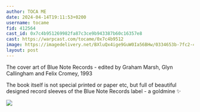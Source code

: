 ```yaml
---
author: TOCA ME
date: 2024-04-14T19:11:53+0200
username: tocame
fid: 412564
cast_id: 0x7c4b951269982fa87c3ce9b943387b60c16357e8
cast: https://warpcast.com/tocame/0x7c4b9512
image: https://imagedelivery.net/BXluQx4ige9GuW0Ia56BHw/0334653b-7fc2-494c-8336-3a6d4e1ba400/original
layout: post
---
```

The cover art of Blue Note Records - edited by Graham Marsh, Glyn Callingham and Felix Cromey, 1993  
  
The book itself is not special printed or paper etc, but full of beautiful designed record sleeves of the Blue Note Records label - a goldmine ✨  

![](https://imagedelivery.net/BXluQx4ige9GuW0Ia56BHw/0334653b-7fc2-494c-8336-3a6d4e1ba400/original)